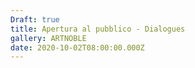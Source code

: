 ```yaml
---
Draft: true
title: Apertura al pubblico - Dialogues
gallery: ARTNOBLE
date: 2020-10-02T08:00:00.000Z
---
```

